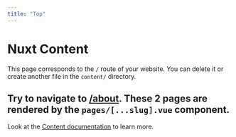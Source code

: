 ```yaml
---
title: "Top"
---
```


# Nuxt Content

This page corresponds to the `/` route of your website. You can delete it or create another file in the `content/` directory.

## Try to navigate to [/about](/about). These 2 pages are rendered by the `pages/[...slug].vue` component.

Look at the [Content documentation](https://content.nuxtjs.org/) to learn more.
